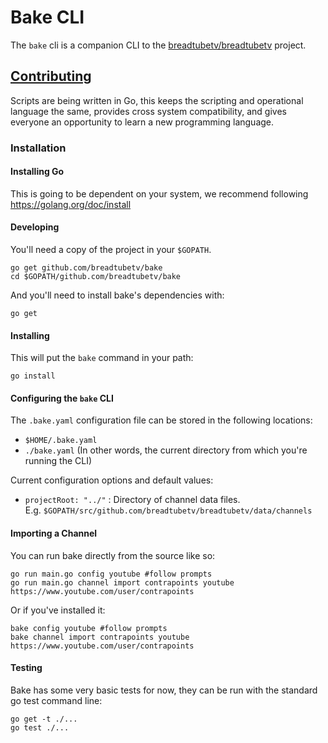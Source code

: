# Bake CLI

The `bake` cli is a companion CLI to the [breadtubetv/breadtubetv](https://github.com/breadtubetv/breadtubetv) project. 

## [Contributing](https://github.com/breadtubetv/bake/blob/master/CONTRIBUTING.md)

Scripts are being written in Go, this keeps the scripting and operational language the same, provides cross system compatibility, and gives everyone an opportunity to learn a new programming language.

### Installation

#### Installing Go

This is going to be dependent on your system, we recommend following https://golang.org/doc/install

#### Developing

You'll need a copy of the project in your `$GOPATH`.

```
go get github.com/breadtubetv/bake
cd $GOPATH/github.com/breadtubetv/bake
```

And you'll need to install bake's dependencies with:

```
go get
```

#### Installing

This will put the `bake` command in your path:

```
go install
```

#### Configuring the `bake` CLI

The `.bake.yaml` configuration file can be stored in the following locations:

- `$HOME/.bake.yaml`
- `./bake.yaml` (In other words, the current directory from which you're running the CLI)

Current configuration options and default values:

- `projectRoot: "../"` : Directory of channel data files.    
  E.g. `$GOPATH/src/github.com/breadtubetv/breadtubetv/data/channels`

#### Importing a Channel

You can run bake directly from the source like so:

```
go run main.go config youtube #follow prompts
go run main.go channel import contrapoints youtube https://www.youtube.com/user/contrapoints
```

Or if you've installed it:

```
bake config youtube #follow prompts
bake channel import contrapoints youtube https://www.youtube.com/user/contrapoints
```

#### Testing

Bake has some very basic tests for now, they can be run with the standard go test command line:

```
go get -t ./...
go test ./...
```
